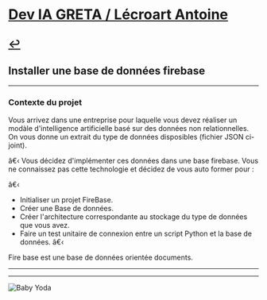 # [Dev IA GRETA / Lécroart Antoine](https://github.com/Dev-IA-2024/antoine.lecroart)

[↩️](..)
---

## Installer une base de données firebase

---

### Contexte du projet
Vous arrivez dans une entreprise pour laquelle vous devez réaliser un modàle d'intelligence artificielle basé sur des données non relationnelles. On vous donne un extrait du type de données disposibles (fichier JSON ci-joint).

â€‹
Vous décidez d'implémenter ces données dans une base firebase. Vous ne connaissez pas cette technologie et décidez de vous auto former pour :

â€‹
- Initialiser un projet FireBase.
- Créer une Base de données.
- Créer l'architecture correspondante au stockage du type de données que vous avez.
- Faire un test unitaire de connexion entre un script Python et la base de données.
â€‹

Fire base est une base de données orientée documents.

---
---
![Baby Yoda](https://images3.alphacoders.com/110/1108129.jpg)
